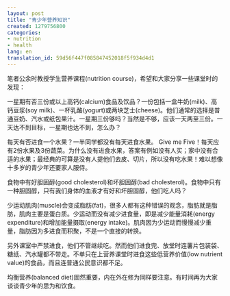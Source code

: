 ```yaml
---
layout: post
title: "青少年营养知识"
created: 1279756800
categories:
- nutrition
- health
lang: en
translation_id: 59d56f447f085847452018f5f934d4d1
---
```

<!--break-->
<p>笔者公余时教授学生营养课程(nutrition course)，希望和大家分享一些课堂时的发现：</p>

<p>一星期有否三份或以上高钙(calcium)食品及饮品？一份包括一盒牛奶(milk)、高钙豆浆(soy milk)、一杯乳酪(yogurt)或两块芝士(cheese)。他们通常的选择是普通豆奶、汽水或纸包果汁。一星期三份够吗？当然是不够，应该一天两至三份。一天达不到目标，一星期也达不到，怎么办？ </p>

<p>每天有否进食一个水果？一半同学都没有每天进食水果。 Give me Five！每天应有2份水果及3份蔬菜。为什么没有进食水果，答案有例如没有人买；家中没有合适的水果；最经典的可算是没有人提他们去皮、切片，所以没有吃水果！难以想像十多岁的青少年还要家人服侍。 </p>

<p>食物中有好胆固醇(good cholesterol)和坏胆固醇(bad cholesterol)。食物中只有一种胆固醇，只有我们身体的血液才有好和坏胆固醇，他们吃人吗？ </p>

<p>少运动肌肉(muscle)会变成脂肪(fat)，很多人都有这种错误的观念，脂肪就是脂肪，肌肉主要是蛋白质。少运动而没有减少进食量，即是减少能量消耗(energy expenditure)和增加能量摄取(energy intake)。肌肉因为少运动而慢慢减少重量，脂肪因为多进食而积聚，不是一个直接的转换。 </p>

<p>另外课室中严禁进食，他们不管继续吃。然而他们进食完、放堂时连薯片包装袋、糖纸、汽水罐都不带走。不单只在上营养课堂时进食这些低营养价值(low nutrient value)的食品，而且连普通公民意识都不足。 </p>

<p>均衡营养(balanced diet)固然重要，内在外在修为同样要注意。有时间再为大家谈谈青少年的思为和饮食。 </p>
